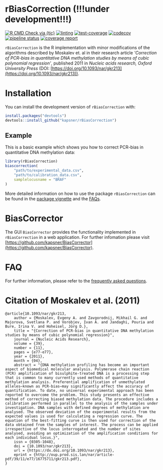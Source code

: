 # rBiasCorrection (!!!under development!!!)

<!-- badges: start -->
[![R CMD Check via {tic}](https://github.com/kapsner/rBiasCorrection/workflows/R%20CMD%20Check%20via%20{tic}/badge.svg?branch=master)](https://github.com/kapsner/rBiasCorrection/actions)
[![linting](https://github.com/kapsner/rBiasCorrection/workflows/lint/badge.svg?branch=master)](https://github.com/kapsner/rBiasCorrection/actions)
[![test-coverage](https://github.com/kapsner/rBiasCorrection/workflows/test-coverage/badge.svg?branch=master)](https://github.com/kapsner/rBiasCorrection/actions)
[![codecov](https://codecov.io/gh/kapsner/rBiasCorrection/branch/master/graph/badge.svg)](https://codecov.io/gh/kapsner/rBiasCorrection)
[![pipeline status](https://gitlab.com/kapsner/rBiasCorrection/badges/master/pipeline.svg)](https://gitlab.com/kapsner/rBiasCorrection/commits/master)
[![coverage report](https://gitlab.com/kapsner/rBiasCorrection/badges/master/coverage.svg)](https://gitlab.com/kapsner/rBiasCorrection/commits/master)
<!-- badges: end -->

`rBiasCorrection` is the R implementation with minor modifications of the algorithms described by Moskalev et. al in their research article *'Correction of PCR-bias in quantitative DNA methylation studies by means of cubic polynomial regression'*, published 2011 in *Nucleic acids research, Oxford University Press* (DOI: [https://doi.org/10.1093/nar/gkr213](https://doi.org/10.1093/nar/gkr213)).  

# Installation

You can install the development version of `rBiasCorrection` with:

```r
install.packages("devtools")
devtools::install_github("kapsner/rBiasCorrection")
```

## Example

This is a basic example which shows you how to correct PCR-bias in quantitative DNA methylation data:

```r
library(rBiasCorrection)
biascorrection(
    "path/to/experimental_data.csv",
    "path/to/calibration_data.csv",
    samplelocusname = "BRAF"
)
```

More detailed information on how to use the package `rBiasCorrection` can be found in the [package vignette](vignettes/) and the [FAQs](FAQ.md).

# BiasCorrector

The GUI `BiasCorrector` provides the functionality implemented in `rBiasCorrection` in a web application. For further infomation please visit [https://github.com/kapsner/BiasCorrector](https://github.com/kapsner/BiasCorrector).

# FAQ 

For further information, please refer to the [frequently asked questions](FAQ.md).

# Citation of Moskalev et al. (2011)   

```
@article{10.1093/nar/gkr213,
    author = {Moskalev, Evgeny A. and Zavgorodnij, Mikhail G. and Majorova, Svetlana P. and Vorobjev, Ivan A. and Jandaghi, Pouria and Bure, Irina V. and Hoheisel, Jörg D.},
    title = "{Correction of PCR-bias in quantitative DNA methylation studies by means of cubic polynomial regression}",
    journal = {Nucleic Acids Research},
    volume = {39},
    number = {11},
    pages = {e77-e77},
    year = {2011},
    month = {04},
    abstract = "{DNA methylation profiling has become an important aspect of biomedical molecular analysis. Polymerase chain reaction (PCR) amplification of bisulphite-treated DNA is a processing step that is common to many currently used methods of quantitative methylation analysis. Preferential amplification of unmethylated alleles—known as PCR-bias—may significantly affect the accuracy of quantification. To date, no universal experimental approach has been reported to overcome the problem. This study presents an effective method of correcting biased methylation data. The procedure includes a calibration performed in parallel to the analysis of the samples under investigation. DNA samples with defined degrees of methylation are analysed. The observed deviation of the experimental results from the expected values is used for calculating a regression curve. The equation of the best-fitting curve is then used for correction of the data obtained from the samples of interest. The process can be applied irrespective of the locus interrogated and the number of sites analysed, avoiding an optimization of the amplification conditions for each individual locus.}",
    issn = {0305-1048},
    doi = {10.1093/nar/gkr213},
    url = {https://dx.doi.org/10.1093/nar/gkr213},
    eprint = {http://oup.prod.sis.lan/nar/article-pdf/39/11/e77/16775711/gkr213.pdf},
}
```
